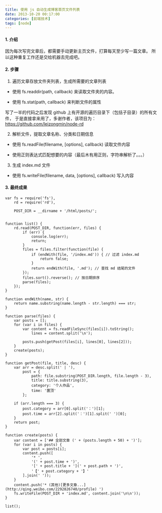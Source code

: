 ```yaml
---
title: 使用 js 自动生成博客首页文件列表
date: 2013-10-20 00:17:00
categories: [前端技术]
tags: [node]
---
```


#### 1. 介绍

因为每次写完文章后，都需要手动更新主页文件，打算每天至少写一篇文章。
所以这种重复工作还是交给机器去完成吧。

#### 2. 步骤

1) 遍历文章存放文件夹列表，生成所需要的文章列表

* 使用 fs.readdir(path, callback) 来读取文件夹的内容。

* 使用 fs.stat(path, callback) 来判断文件的属性

写了一半的代码之后发现 github 上有开源的遍历目录下（包括子目录）的所有文件，
于是直接拿来用了，多谢作者，该项目为：https://github.com/leizongmin/node-rd

2) 解析文件，提取文章名称、分类和日期信息

* 使用 fs.readFile(filename, [options], callback) 读取文件内容

* 使用正则表达式匹配想要的内容（最后木有用正则，字符串解析了。。。）

3) 生成 index.md 文件

* 使用 fs.writeFile(filename, data, [options], callback) 写入内容

#### 3. 最终成果

    var fs = require('fs'),
        rd = require('rd'),
        
        POST_DIR = __dirname + '/html/posts/';
    
    
    function list() {
        rd.read(POST_DIR, function(err, files) {
            if (err) {
                console.log(err);
                return;
            }
            files = files.filter(function(file) {
                if (endWith(file, '/index.md')) { // 过滤 index.md
                    return false;
                }
                return endWith(file, '.md'); // 查找 md 结尾的文件
            });
            files.sort().reverse(); // 按日期排序
            parse(files);
        });
    }
    
    function endWith(name, str) {
        return name.substring(name.length - str.length) === str;
    }
    
    function parse(files) {
        var posts = [];
        for (var i in files) {
            var content = fs.readFileSync(files[i]).toString();
                lines = content.split('\n');
                
            posts.push(getPost(files[i], lines[0], lines[2]));
        }
        create(posts);
    }
    
    function getPost(file, title, desc) {
        var arr = desc.split(' | '),
            post = {
                path: file.substring(POST_DIR.length, file.length - 3),
                title: title.substring(3),
                category: '个人作品',
                time: '置顶'
            };
            
        if (arr.length === 3) {
            post.category = arr[0].split('：')[1];    
            post.time = arr[2].split('：')[1].split(' ')[0];
        }
        return post;
    }
    
    function create(posts) {
        var content = ['## 全部文章 (' + (posts.length + 50) + ')'];
        for (var i in posts) {
            var post = posts[i];
            content.push([
                '* ',
                '(' + post.time + ')',
                '[' + post.title + '](' + post.path + ')',
                '【' + post.category + '】'
            ].join(' '));
        }
        content.push('* (其他)[更多文章...](http://qing.weibo.com/2292826740/profile) ')
        fs.writeFile(POST_DIR + 'index.md', content.join('\n\n'));
    }
    
    list();
